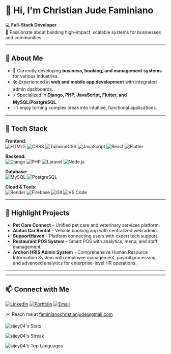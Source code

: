 # 👋 Hi, I'm Christian Jude Faminiano

💻 **Full-Stack Developer**  
🚀 Passionate about building high-impact, scalable systems for businesses and communities.

---

## 🌟 About Me
- 🎯 Currently developing **business, booking, and management systems** for various industries.
- 🛠 Experienced in **web and mobile app development** with integrated admin dashboards.
- ⚡ Specialized in **Django, PHP, JavaScript, Flutter, and MySQL/PostgreSQL**.
- 💡 I enjoy turning complex ideas into intuitive, functional applications.

---

## 🔧 Tech Stack

**Frontend:**  
![HTML5](https://img.shields.io/badge/HTML5-E34F26?style=flat&logo=html5&logoColor=white)
![CSS3](https://img.shields.io/badge/CSS3-1572B6?style=flat&logo=css3&logoColor=white)
![TailwindCSS](https://img.shields.io/badge/Tailwind_CSS-38B2AC?style=flat&logo=tailwind-css&logoColor=white)
![JavaScript](https://img.shields.io/badge/JavaScript-F7DF1E?style=flat&logo=javascript&logoColor=black)
![React](https://img.shields.io/badge/React-61DAFB?style=flat&logo=react&logoColor=black)
![Flutter](https://img.shields.io/badge/Flutter-02569B?style=flat&logo=flutter&logoColor=white)

**Backend:**  
![Django](https://img.shields.io/badge/Django-092E20?style=flat&logo=django&logoColor=white)
![PHP](https://img.shields.io/badge/PHP-777BB4?style=flat&logo=php&logoColor=white)
![Laravel](https://img.shields.io/badge/Laravel-FF2D20?style=flat&logo=laravel&logoColor=white)
![Node.js](https://img.shields.io/badge/Node.js-339933?style=flat&logo=node.js&logoColor=white)

**Database:**  
![MySQL](https://img.shields.io/badge/MySQL-4479A1?style=flat&logo=mysql&logoColor=white)
![PostgreSQL](https://img.shields.io/badge/PostgreSQL-316192?style=flat&logo=postgresql&logoColor=white)

**Cloud & Tools:**  
![Render](https://img.shields.io/badge/Render-46E3B7?style=flat&logo=render&logoColor=black)
![Firebase](https://img.shields.io/badge/Firebase-FFCA28?style=flat&logo=firebase&logoColor=black)
![Git](https://img.shields.io/badge/Git-F05032?style=flat&logo=git&logoColor=white)
![VS Code](https://img.shields.io/badge/VS_Code-0078D4?style=flat&logo=visual-studio-code&logoColor=white)

---

## 📌 Highlight Projects
- **Pet Care Connect** – Unified pet care and veterinary services platform.  
- **Alatas Car Rental** – Vehicle booking app with centralized web admin.  
- **SupportHaven** – Platform connecting users with expert tech support.  
- **Restaurant POS System** – Smart POS with analytics, menu, and staff management.
- **Archon HRIS Admin System** - Comprehensive Human Resource Information System with employee management, payroll processing, and advanced analytics for enterprise-level HR operations.

---


---

## 📫 Connect with Me
[![LinkedIn](https://img.shields.io/badge/LinkedIn-0A66C2?style=flat&logo=linkedin&logoColor=white)](https://www.linkedin.com/in/christian-jude-faminiano-383718362/)
[![Portfolio](https://img.shields.io/badge/Portfolio-000?style=flat&logo=vercel&logoColor=white)](https://your-portfolio-link.com)
[![Email](https://img.shields.io/badge/Email-D14836?style=flat&logo=gmail&logoColor=white)](mailto:faminianochristianjude@gmail.com)


✉️ Reach me at faminianochristianjude@gmail.com

![sijey04's Stats](https://github-readme-stats.vercel.app/api?username=sijey04&theme=vue-dark&show_icons=true&hide_border=true&count_private=true) 

![sijey04's Streak](https://github-readme-streak-stats.herokuapp.com/?user=sijey04&theme=vue-dark&hide_border=true)

![sijey04's Top Languages](https://github-readme-stats.vercel.app/api/top-langs/?username=sijey04&theme=vue-dark&show_icons=true&hide_border=true&layout=compact)
